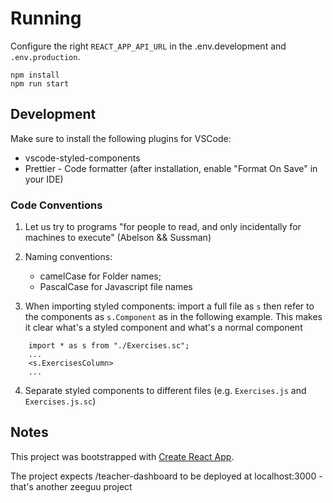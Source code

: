 # Running

Configure the right `REACT_APP_API_URL` in the .env.development and `.env.production`. 

    npm install
    npm run start
   
## Development

Make sure to install the following plugins for VSCode:
- vscode-styled-components
- Prettier - Code formatter (after installation, enable "Format On Save" in your IDE)


### Code Conventions

1. Let us try to programs "for people to read, and only incidentally for machines to execute" (Abelson && Sussman)
2. Naming conventions: 

   * camelCase for Folder names; 
   * PascalCase for Javascript file names 
    
3. When importing styled components: import a full file as `s` 
then refer to the components as `s.Component` as in the following
example. This makes it clear what's a styled component and what's
a normal component


```
    import * as s from "./Exercises.sc";
    ... 
    <s.ExercisesColumn>
    ... 
```
4. Separate styled components to different files (e.g. `Exercises.js` and `Exercises.js.sc`)
## Notes

This project was bootstrapped with [Create React App](https://github.com/facebook/create-react-app).

The project expects /teacher-dashboard to be deployed at localhost:3000 - that's another zeeguu project
